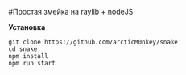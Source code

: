 #Простая змейка на raylib + nodeJS


__Установка__

```
git clone https://github.com/arcticM0nkey/snake
cd snake
npm install
npm run start

```

